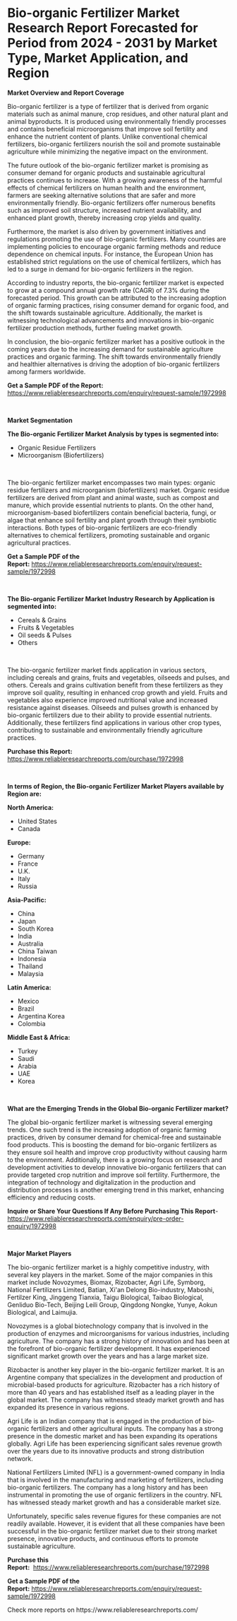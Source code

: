 <p><h1>Bio-organic Fertilizer Market Research Report Forecasted for Period from 2024 -  2031 by Market Type, Market Application, and Region</h1></p><p><strong>Market Overview and Report Coverage</strong></p>
<p><p>Bio-organic fertilizer is a type of fertilizer that is derived from organic materials such as animal manure, crop residues, and other natural plant and animal byproducts. It is produced using environmentally friendly processes and contains beneficial microorganisms that improve soil fertility and enhance the nutrient content of plants. Unlike conventional chemical fertilizers, bio-organic fertilizers nourish the soil and promote sustainable agriculture while minimizing the negative impact on the environment.</p><p>The future outlook of the bio-organic fertilizer market is promising as consumer demand for organic products and sustainable agricultural practices continues to increase. With a growing awareness of the harmful effects of chemical fertilizers on human health and the environment, farmers are seeking alternative solutions that are safer and more environmentally friendly. Bio-organic fertilizers offer numerous benefits such as improved soil structure, increased nutrient availability, and enhanced plant growth, thereby increasing crop yields and quality.</p><p>Furthermore, the market is also driven by government initiatives and regulations promoting the use of bio-organic fertilizers. Many countries are implementing policies to encourage organic farming methods and reduce dependence on chemical inputs. For instance, the European Union has established strict regulations on the use of chemical fertilizers, which has led to a surge in demand for bio-organic fertilizers in the region.</p><p>According to industry reports, the bio-organic fertilizer market is expected to grow at a compound annual growth rate (CAGR) of 7.3% during the forecasted period. This growth can be attributed to the increasing adoption of organic farming practices, rising consumer demand for organic food, and the shift towards sustainable agriculture. Additionally, the market is witnessing technological advancements and innovations in bio-organic fertilizer production methods, further fueling market growth.</p><p>In conclusion, the bio-organic fertilizer market has a positive outlook in the coming years due to the increasing demand for sustainable agriculture practices and organic farming. The shift towards environmentally friendly and healthier alternatives is driving the adoption of bio-organic fertilizers among farmers worldwide.</p></p>
<p><strong>Get a Sample PDF of the Report:</strong> <a href="https://www.reliableresearchreports.com/enquiry/request-sample/1972998">https://www.reliableresearchreports.com/enquiry/request-sample/1972998</a></p>
<p>&nbsp;</p>
<p><strong>Market Segmentation</strong></p>
<p><strong>The Bio-organic Fertilizer Market Analysis by types is segmented into:</strong></p>
<p><ul><li>Organic Residue Fertilizers</li><li>Microorganism (Biofertilizers)</li></ul></p>
<p>&nbsp;</p>
<p><p>The bio-organic fertilizer market encompasses two main types: organic residue fertilizers and microorganism (biofertilizers) market. Organic residue fertilizers are derived from plant and animal waste, such as compost and manure, which provide essential nutrients to plants. On the other hand, microorganism-based biofertilizers contain beneficial bacteria, fungi, or algae that enhance soil fertility and plant growth through their symbiotic interactions. Both types of bio-organic fertilizers are eco-friendly alternatives to chemical fertilizers, promoting sustainable and organic agricultural practices.</p></p>
<p><strong>Get a Sample PDF of the Report:</strong>&nbsp;<a href="https://www.reliableresearchreports.com/enquiry/request-sample/1972998">https://www.reliableresearchreports.com/enquiry/request-sample/1972998</a></p>
<p>&nbsp;</p>
<p><strong>The Bio-organic Fertilizer Market Industry Research by Application is segmented into:</strong></p>
<p><ul><li>Cereals & Grains</li><li>Fruits & Vegetables</li><li>Oil seeds & Pulses</li><li>Others</li></ul></p>
<p>&nbsp;</p>
<p><p>The bio-organic fertilizer market finds application in various sectors, including cereals and grains, fruits and vegetables, oilseeds and pulses, and others. Cereals and grains cultivation benefit from these fertilizers as they improve soil quality, resulting in enhanced crop growth and yield. Fruits and vegetables also experience improved nutritional value and increased resistance against diseases. Oilseeds and pulses growth is enhanced by bio-organic fertilizers due to their ability to provide essential nutrients. Additionally, these fertilizers find applications in various other crop types, contributing to sustainable and environmentally friendly agriculture practices.</p></p>
<p><strong>Purchase this Report:</strong>&nbsp; <a href="https://www.reliableresearchreports.com/purchase/1972998">https://www.reliableresearchreports.com/purchase/1972998</a></p>
<p>&nbsp;</p>
<p><strong>In terms of Region, the Bio-organic Fertilizer Market Players available by Region are:</strong></p>
<p>
    <p> <strong> North America: </strong>
        <ul>
            <li>United States</li>
            <li>Canada</li>
        </ul>
        </p> 
    <p> <strong> Europe: </strong>
        <ul>
            <li>Germany</li>
            <li>France</li>
            <li>U.K.</li>
            <li>Italy</li>
            <li>Russia</li>
        </ul>
        </p> 
    <p> <strong> Asia-Pacific: </strong>
        <ul>
            <li>China</li>
            <li>Japan</li>
            <li>South Korea</li>
            <li>India</li>
            <li>Australia</li>
            <li>China Taiwan</li>
            <li>Indonesia</li>
            <li>Thailand</li>
            <li>Malaysia</li>
        </ul>
        </p> 
    <p> <strong> Latin America: </strong>
        <ul>
            <li>Mexico</li>
            <li>Brazil</li>
            <li>Argentina Korea</li>
            <li>Colombia</li>
        </ul>
        </p> 
    <p> <strong> Middle East & Africa: </strong>
        <ul>
            <li>Turkey</li>
            <li>Saudi</li>
            <li>Arabia</li>
            <li>UAE</li>
            <li>Korea</li>
        </ul>
    </p>
    </p>
<p>&nbsp;</p>
<p><strong>What are the Emerging Trends in the Global Bio-organic Fertilizer market?</strong></p>
<p><p>The global bio-organic fertilizer market is witnessing several emerging trends. One such trend is the increasing adoption of organic farming practices, driven by consumer demand for chemical-free and sustainable food products. This is boosting the demand for bio-organic fertilizers as they ensure soil health and improve crop productivity without causing harm to the environment. Additionally, there is a growing focus on research and development activities to develop innovative bio-organic fertilizers that can provide targeted crop nutrition and improve soil fertility. Furthermore, the integration of technology and digitalization in the production and distribution processes is another emerging trend in this market, enhancing efficiency and reducing costs.</p></p>
<p><strong>Inquire or Share Your Questions If Any Before Purchasing This Report</strong>- <a href="https://www.reliableresearchreports.com/enquiry/pre-order-enquiry/1972998">https://www.reliableresearchreports.com/enquiry/pre-order-enquiry/1972998</a></p>
<p>&nbsp;</p>
<p><strong>Major Market Players</strong></p>
<p><p>The bio-organic fertilizer market is a highly competitive industry, with several key players in the market. Some of the major companies in this market include Novozymes, Biomax, Rizobacter, Agri Life, Symborg, National Fertilizers Limited, Batian, Xi'an Delong Bio-industry, Maboshi, Fertilzer King, Jinggeng Tianxia, Taigu Biological, Taibao Biological, Genliduo Bio-Tech, Beijing Leili Group, Qingdong Nongke, Yunye, Aokun Biological, and Laimujia.</p><p>Novozymes is a global biotechnology company that is involved in the production of enzymes and microorganisms for various industries, including agriculture. The company has a strong history of innovation and has been at the forefront of bio-organic fertilizer development. It has experienced significant market growth over the years and has a large market size.</p><p>Rizobacter is another key player in the bio-organic fertilizer market. It is an Argentine company that specializes in the development and production of microbial-based products for agriculture. Rizobacter has a rich history of more than 40 years and has established itself as a leading player in the global market. The company has witnessed steady market growth and has expanded its presence in various regions.</p><p>Agri Life is an Indian company that is engaged in the production of bio-organic fertilizers and other agricultural inputs. The company has a strong presence in the domestic market and has been expanding its operations globally. Agri Life has been experiencing significant sales revenue growth over the years due to its innovative products and strong distribution network.</p><p>National Fertilizers Limited (NFL) is a government-owned company in India that is involved in the manufacturing and marketing of fertilizers, including bio-organic fertilizers. The company has a long history and has been instrumental in promoting the use of organic fertilizers in the country. NFL has witnessed steady market growth and has a considerable market size.</p><p>Unfortunately, specific sales revenue figures for these companies are not readily available. However, it is evident that all these companies have been successful in the bio-organic fertilizer market due to their strong market presence, innovative products, and continuous efforts to promote sustainable agriculture.</p></p>
<p><strong>Purchase this Report:</strong>&nbsp;&nbsp;<a href="https://www.reliableresearchreports.com/purchase/1972998">https://www.reliableresearchreports.com/purchase/1972998</a></p>
<p></p>
<p><strong>Get a Sample PDF of the Report:</strong>&nbsp;<a href="https://www.reliableresearchreports.com/enquiry/request-sample/1972998">https://www.reliableresearchreports.com/enquiry/request-sample/1972998</a></p>
<p>Check more reports on https://www.reliableresearchreports.com/</p>